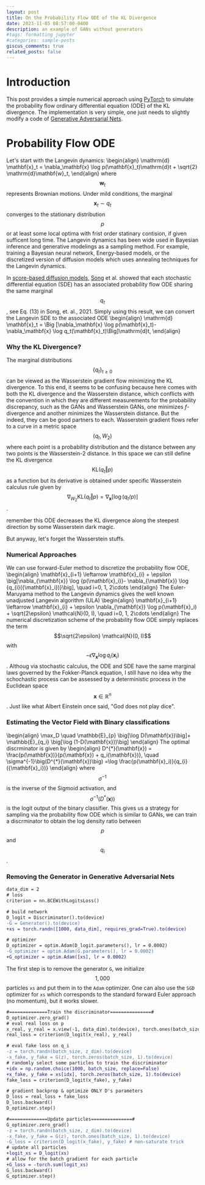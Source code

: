 ```yaml
---
layout: post
title: On the Probability Flow ODE of the KL Divergence
date: 2023-11-05 08:57:00-0400
description: an example of GANs without generators
#tags: formatting jupyter
#categories: sample-posts
giscus_comments: true
related_posts: false
---
```


# Introduction
This post provides a simple numerical approach using [PyTorch](https://pytorch.org/) to simulate the probability flow ordinary differential equation (ODE) of the KL divergence. The implementation is very simple, one just needs to slightly modify a code of [Generative Adversarial Nets](https://arxiv.org/abs/1406.2661).


# Probability Flow ODE
Let's start with the Langevin dynamics:
\begin{align}
\mathrm{d} \mathbf{x}\_t = \nabla\_\mathbf{x} \log p(\mathbf{x}\_t)\mathrm{d}t + \sqrt{2} \mathrm{d}\mathbf{w}\_t,
\end{align}
where $$\mathbf{w}_t$$ represents Brownian motions. Under mild conditions, the marginal $$\mathbf{x}_t \sim q_t$$ converges to the stationary distribution $$ p$$ or at least some local optima with frist order statinary contision, if given sufficent long time. The Langevin dynamics has been wide used in Bayesian inference and generative modelings as a sampling method. For example, training a Bayesian neural network, Energy-based models, or the discretized version of diffusion models which uses annealing techniques for the Langevin dynamics.

In [score-based diffusion models](https://yang-song.net/blog/2021/score/#probability-flow-ode), [Song](https://yang-song.net/) et al. showed that each stochastic differential equation (SDE) has an associated probability flow ODE sharing the same marginal $$q_t$$, see Eq. (13) in Song, et. al., 2021. Simply using this result, we can convert the Langevin SDE to the associated ODE
\begin{align}
\mathrm{d} \mathbf{x}\_t = \Big [\nabla\_\mathbf{x} \log p(\mathbf{x}\_t)- \nabla\_\mathbf{x} \log q_t(\mathbf{x}\_t)\Big]\mathrm{d}t,
\end{align}

### Why the KL Divergence?



The marginal distributions $$\{q_{t}\}_{t\geq 0}$$ can be viewed as the Wasserstein gradient flow minimizing the KL divergence. To this end, it seems to be confusing because here comes with both the KL divergence and the Wasserstein distance, which conflicts with the convention in which they are different measurements for the probability discrepancy, such as the GANs and Wasserstein GANs, one minimizes $f$-divergence and another minimizes the Wasserstein distance. But the indeed, they can be good partners to each. Wasserstein gradient flows refer to a curve in a metric space $$(q_t, W_2)$$ where each point is a probability distribution and the distance between any two points is the Wasserstein-2 distance. In this space we can still define the KL divergence $$\mathrm{KL}(q_t\Vert p)$$ as a function but its derivative is obtained under specific Wasserstein calculus rule given by $$\nabla_{W_2} \mathrm{KL}(q_t\Vert p) = \nabla_{\mathbf{x}} [\log (q_t/p)]$$.

remember this ODE decreases the KL divergence along the steepest direction by some Wasserstein dark magic.

But anyway, let's forget the Wasserstein stuffs.  

### Numerical Approaches
We can use forward-Euler method to discretize the probability flow ODE,
\begin{align}
\mathbf{x}\_{i+1} \leftarrow \mathbf{x}\_{i} + \epsilon \big[\nabla_{\mathbf{x}} \log {p(\mathbf{x}\_i)}- \nabla_{\mathbf{x}} \log {q_{i}({\mathbf{x}\_i})}\big], \quad i=0, 1, 2\cdots
\end{align}
The Euler-Maruyama method to the Langevin dynamics gives the well known unadjusted Langevin algorithm (ULA)
\begin{align}
\mathbf{x}\_{i+1} \leftarrow \mathbf{x}\_{i} + \epsilon \nabla_{\mathbf{x}} \log p(\mathbf{x}\_i) + \sqrt{2\epsilon} \mathcal{N}(0, I), \quad i=0, 1, 2\cdots
\end{align}
The numerical discretization scheme of the probability flow ODE simply replaces the term  $$\sqrt{2\epsilon} \mathcal{N}(0, I)$$ with $$ -\epsilon \nabla_{\mathbf{x}} \log {q_{i}({\mathbf{x}_i})} $$. Althoug via stochastic calculus, the ODE and SDE have the same marginal laws governed by the Fokker-Planck equation, I still have no idea why the schochastic process can be assessed by a deterministic process in the Euclidean space $$\mathbf{x}\in \mathbb{R}^n$$. Just like what Albert Einstein once said, "God does not play dice".

### Estimating the Vector Field with Binary classifications
\begin{align}
\max\_D \quad \mathbb{E}\_{p} \big[\log D(\mathbf{x})\big]+ \mathbb{E}\_{q_i} \big[\log (1-D(\mathbf{x}))\big]
\end{align}
The optimal discrminator is given by 
\begin{align}
D^{\*}(\mathbf{x}) = \frac{p(\mathbf{x})}{p(\mathbf{x}) + q\_i(\mathbf{x})}, \quad \sigma^{-1}\big(D^{\*}(\mathbf{x})\big)  =\log \frac{p(\mathbf{x}\_i)}{q_{i}({\mathbf{x}\_i})}
\end{align}
where $$\sigma^{-1}$$ is the inverse of the Sigmoid activation, and $$\sigma^{-1}\big(D^{*}(\mathbf{x})\big)$$ is the logit output of the binary classifier.
This gives us a strategy for sampling via the probability flow ODE which is similar to GANs, we can train a discrminator to obtain the log density ratio between $$p$$ and $$q_i$$.
### Removing the Generator in Generative Adversarial Nets
```diff
data_dim = 2
# loss
criterion = nn.BCEWithLogitsLoss()

# build network
D_logit = Discriminator().to(device)
-G = Generator().to(device)
+xs = torch.randn([1000, data_dim], requires_grad=True).to(device)

# optimizer
D_optimizer = optim.Adam(D_logit.parameters(), lr = 0.0002)
-G_optimizer = optim.Adam(G.parameters(), lr = 0.0002)
+G_optimizer = optim.Adam([xs], lr = 0.0002)
```
The first step is to remove the generator `G`, we initialize $$1,000$$ particles `xs` and put them in to the `Adam` optimizer. One can also use the `SGD` optimizer for `xs` which corresponds to the standard forward Euler approach (no momentum), but it works slower.

```diff
#==============Train the discriminator===============#
D_optimizer.zero_grad()
# eval real loss on p
x_real, y_real = x.view(-1, data_dim).to(device), torch.ones(batch_size, 1).to(device)
real_loss = criterion(D_logit(x_real), y_real)

# eval fake loss on q_i
-z = torch.randn(batch_size, z_dim).to(device)
-x_fake, y_fake = G(z), torch.zeros(batch_size, 1).to(device)
# randomly select some particles to train the discriminator
+idx = np.random.choice(1000, batch_size, replace=False)
+x_fake, y_fake = xs[idx], torch.zeros(batch_size, 1).to(device)
fake_loss = criterion(D_logit(x_fake), y_fake)

# gradient backprop & optimize ONLY D's parameters
D_loss = real_loss + fake_loss
D_loss.backward()
D_optimizer.step()

#==============Update particles===============#
G_optimizer.zero_grad()
-z = torch.randn(batch_size, z_dim).to(device)
-x_fake, y_fake = G(z), torch.ones(batch_size, 1).to(device)
-G_loss = criterion(D_logit(x_fake), y_fake) # non-saturate trick
# update all particles
+logit_xs = D_logit(xs)
# allow for the batch gradient for each particle
+G_loss = -torch.sum(logit_xs)
G_loss.backward()
G_optimizer.step()
```
